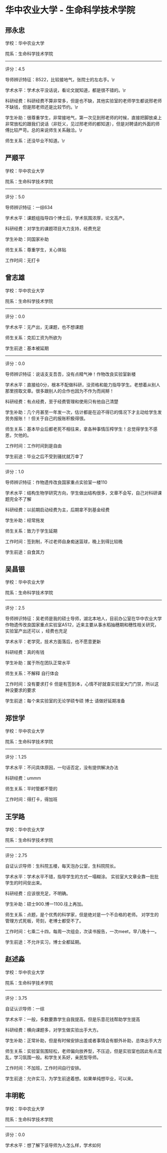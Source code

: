 # 华中农业大学 - 生命科学技术学院

## 邢永忠

学校：华中农业大学

院系：生命科学技术学院

* * *

评分：4.5

导师辨识特征：B522，比较接地气，张院士的左右手。\r

学术水平：学术水平没话说，看论文就知道，都是很不错的。\r

科研经费：科研经费不算非常多，但是也不缺，其他实验室的老师学生都说邢老师不缺钱，但是邢老师还是比较节约。\r

学生补助：很尊重学生，非常接地气，第一次见到邢老师的时候，直接把脚放桌上非常放松的跟我们说话（非贬义，见过邢老师的都知道），但是对聘请的外面的师傅比较严苛。总的来说师生关系融洽。\r

师生关系：还没毕业不知道。\r

## 严顺平

学校：华中农业大学

院系：生命科学技术学院

* * *

评分：5.0

导师辨识特征：一综634

学术水平：课题组指导四个博士后，学术氛围浓厚，论文高产。

科研经费：对学生的课题项目大力支持，经费充足

学生补助：同国家补助

师生关系：尊重学生，关心体贴

工作时间：无打卡

## 曾志雄

学校：华中农业大学

院系：生命科学技术学院

* * *

评分：0.0

学术水平：无产出，无课题，也不想课题

师生关系：克扣工资为所欲为

学生前途：基本被延期

* * *

评分：0.0

导师辨识特征：说话支支吾吾，没有点精气神！作物改良实验室新楼

学术水平：直接给0分，根本不配做科研，没资格和能力指导学生。老想着从别人那里捞取文章。很多跟别人的合作也因为不作为而闹掰！

科研经费：有点经费，至于经费管理和使用只有他自己清楚

学生补助：几个月甚至一年发一次，估计都是在迫不得已的情况下才主动给学生发劳务报账！！但关于自己的报账积极得很。

师生关系：基本毕业后都老死不相往来，拿各种事情压榨学生！总觉得学生不感恩，欠他的。

工作时间：工作时间到是自由

学生前途：毕业之后不受到骚扰就万幸了

* * *

评分：1.0

导师辨识特征：作物遗传改良国家重点实验室一楼110

学术水平：结构生物学研究方向，学生做出结构很多，文章不会写，自己对科研课题完全不了解

科研经费：以前期启动经费为主，后期拿不到基金经费

学生补助：经常拖发

师生关系：致力于学生延期

工作时间：签到制，不过老师自身痴迷篮球，晚上到得比较晚

学生前途：自食其力

## 吴昌银

学校：华中农业大学

院系：生命科学技术学院

* * *

评分：2.5

导师辨识特征：吴老师是我的硕士导师，湖北本地人，目前办公室在华中农业大学作物遗传改良国家重点实验室A512，近来主要从事水稻抽穗期和穗性相关研究，实验室产出还可以 ，经费也充足

学术水平：老学究，技术方面落后，也不愿意更新

科研经费：真的有钱

学生补助：属于所在团队正常水平

师生关系：不解释 自行体会

工作时间：没有要求打卡 但是有签到本，心情不好就查实验室大门门禁，所以这种没要求的要求

学生前途：每个来实验室的无论学硕专硕 博士 请做好延期准备

## 郑世学

学校：华中农业大学

院系：生命科学技术学院

* * *

评分：1.25

学术水平：不问具体原因，一句话否定，没有提供解决办法

科研经费：ummm

师生关系：平时管都不管的

工作时间：得打卡，得加班

## 王学路

学校：华中农业大学

院系：生命科学技术学院

* * *

评分：2.75

自证认识导师：生科院五楼，每天泡办公室，生科院院长。

学术水平：学术水平不错，指导学生的方式一塌糊涂。
实验室大文章全靠一批批学生的时间垒出来。

科研经费：应该很充足，不明确。

学生补助：硕士900.博一1100.往上再加。

师生关系：点题，是个优秀的科学家，但是绝对是一个不合格的老师。
对学生的管理方式死板，苛刻，老博士都受不了。

工作时间：七乘二十四，每周一次组会，次读书报告，一次meet，早八晚十一。

学生前途：不允许实习，博士全都延期。

## 赵述淼

学校：华中农业大学

院系：生命科学技术学院

* * *

评分：3.75

自证认识导师：一综

学术水平：一般，多数要靠学生自我提高，但是乐意花钱帮助学生提高

科研经费：横向课题多，对学生做实验出手大方。

学生补助：正常补助，但是有时候安排出差或者事情会有额外补助，总体出手大方

师生关系：实验室氛围轻松，老师偏向放养型，不压迫，但是实验室也因此有点混乱，学习氛围一般。和学生关系好，亲民型导师。

工作时间：不加班，工作时间自行安排。

学生前途：允许实习，为学生前途着想。如果单纯想毕业，可以来。

## 丰明乾

学校：华中农业大学

院系：生命科学技术学院

* * *

评分：0.0

学术水平：想了解下该导师为人怎么样，学术如何